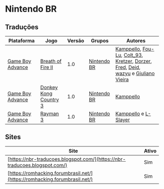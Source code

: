# Nintendo BR

## Traduções

| Plataforma | Jogo | Versão | Grupos | Autores |
| ----------- | ----------- | ----------- | ----------- | ----------- |
| [Game Boy Advance](../../traducoes/game-boy-advance/) | [Breath of Fire II](../../traducoes/game-boy-advance/breath-of-fire-ii_kamppello-et-al/) | 1.0 | [Nintendo BR](../../grupos/nintendo-br/) | [Kamppello](../../autores/kamppello/), [Fou\-Lu](../../autores/fou-lu/), [Colt\_93](../../autores/colt_93/), [Kretzer](../../autores/kretzer/), [Dorzer](../../autores/dorzer/), [Fred](../../autores/fred/), [Deid](../../autores/deid/), [wazyu](../../autores/wazyu/) e [Giuliano Vieira](../../autores/giuliano-vieira/) |
| [Game Boy Advance](../../traducoes/game-boy-advance/) | [Donkey Kong Country 3](../../traducoes/game-boy-advance/donkey-kong-country-3_kamppello/) | 1.0 | [Nintendo BR](../../grupos/nintendo-br/) | [Kamppello](../../autores/kamppello/) |
| [Game Boy Advance](../../traducoes/game-boy-advance/) | [Rayman 3](../../traducoes/game-boy-advance/rayman-3_kamppello-l-slayer/) | 1.0 | [Nintendo BR](../../grupos/nintendo-br/) | [Kamppello](../../autores/kamppello/) e [L\-Slayer](../../autores/l-slayer/) |

## Sites

| Site | Ativo |
| ----------- | ----------- |
| [https://nbr-traducoes.blogspot.com/](https://nbr-traducoes.blogspot.com/) | Sim |
| [https://romhacking.forumbrasil.net/](https://romhacking.forumbrasil.net/) | Sim |